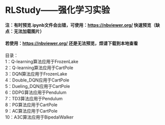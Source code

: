 # RLStudy——强化学习实验
#### 注：有时预览.ipynb文件会出错，可使用：https://nbviewer.org/ 快速预览（缺点：无法加载图片）
#### 若使用：https://nbviewer.org/ 还是无法预览，烦请下载到本地查看
目录：<br/>
1：Q-learning算法应用于FrozenLake<br/>
2：Q-learning算法应用于CartPole<br/>
3：DQN算法应用于FrozenLake<br/>
4：Double_DQN应用于CartPole<br/>
5：Dueling_DQN应用于CartPole<br/>
6：DDPG算法应用于Pendulum<br/>
7：TD3算法应用于Pendulum<br/>
8：PG算法应用于CartPole<br/>
9：AC算法应用于CartPole<br/>
10：A3C算法应用于BipedalWalker<br/>
